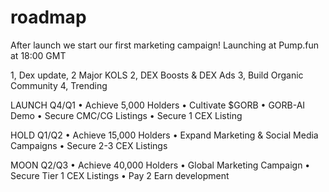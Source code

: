 # roadmap
After launch we start our first marketing campaign!
Launching at Pump.fun at 18:00 GMT 

1, Dex update, 2 Major KOLS
2, DEX Boosts & DEX Ads
3, Build Organic Community
4, Trending 

LAUNCH Q4/Q1
• Achieve 5,000 Holders
• Cultivate $GORB
• GORB-AI Demo
• Secure CMC/CG Listings
• Secure 1 CEX Listing


HOLD Q1/Q2
• Achieve 15,000 Holders
• Expand Marketing & Social Media Campaigns
• Secure 2-3 CEX Listings

MOON Q2/Q3
• Achieve 40,000 Holders
• Global Marketing Campaign
• Secure Tier 1 CEX Listings
• Pay 2 Earn development
 
